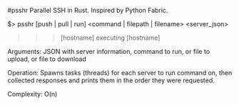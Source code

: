 #psshr
Parallel SSH in Rust. Inspired by Python Fabric.

$> psshr [push | pull | run] <command | filepath | filename> <server_json>
>>> [hostname] executing <command>
>>> [hostname] <output>

Arguments:	JSON with server information, command to run, or file to upload, or file to download

Operation:	Spawns tasks (threads) for each server to run command on, then collected responses and prints them in the order they were requested. 

Complexity:	O(n)
